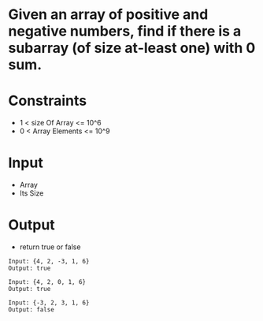 # Given an array of positive and negative numbers, find if there is a subarray (of size at-least one) with 0 sum.

# Constraints
-  1 < size Of Array <= 10^6
-  0 < Array Elements <= 10^9

# Input
- Array
- Its Size

# Output
- return true or false

```
Input: {4, 2, -3, 1, 6}
Output: true 

Input: {4, 2, 0, 1, 6}
Output: true 

Input: {-3, 2, 3, 1, 6}
Output: false

```
